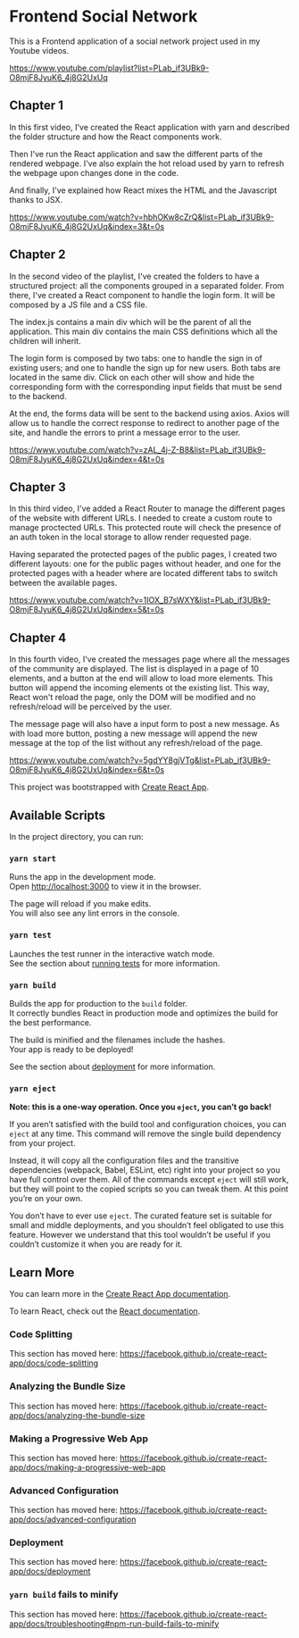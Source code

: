 # Frontend Social Network

This is a Frontend application of a social network project used in my Youtube
videos.

https://www.youtube.com/playlist?list=PLab_if3UBk9-O8mjF8JyuK6_4j8G2UxUq

## Chapter 1

In this first video, I've created the React application with yarn and described
the folder structure and how the React components work.

Then I've run the React application and saw the different parts of the rendered
webpage. I've also explain the hot reload used by yarn to refresh the webpage
upon changes done in the code.

And finally, I've explained how React mixes the HTML and the Javascript thanks
to JSX.

https://www.youtube.com/watch?v=hbhOKw8cZrQ&list=PLab_if3UBk9-O8mjF8JyuK6_4j8G2UxUq&index=3&t=0s


## Chapter 2

In the second video of the playlist, I've created the folders to have a structured
project: all the components grouped in a separated folder. From there, I've created
a React component to handle the login form. It will be composed by a JS file and a
CSS file.

The index.js contains a main div which will be the parent of all the application. This
main div contains the main CSS definitions which all the children will inherit.

The login form is composed by two tabs: one to handle the sign in of existing users;
and one to handle the sign up for new users. Both tabs are located in the same div.
Click on each other will show and hide the corresponding form with the corresponding
input fields that must be send to the backend.

At the end, the forms data will be sent to the backend using axios. Axios will allow
us to handle the correct response to redirect to another page of the site, and handle
the errors to print a message error to the user.

https://www.youtube.com/watch?v=zAL_4j-Z-B8&list=PLab_if3UBk9-O8mjF8JyuK6_4j8G2UxUq&index=4&t=0s


## Chapter 3

In this third video, I've added a React Router to manage the different pages of the website
with different URLs. I needed to create a custom route to manage proctected URLs. This protected
route will check the presence of an auth token in the local storage to allow render
requested page.

Having separated the protected pages of the public pages, I created two different layouts:
one for the public pages without header, and one for the protected pages with a header where
are located different tabs to switch between the available pages.

https://www.youtube.com/watch?v=1IOX_B7sWXY&list=PLab_if3UBk9-O8mjF8JyuK6_4j8G2UxUq&index=5&t=0s


## Chapter 4

In this fourth video, I've created the messages page where all the messages of the community are
displayed. The list is displayed in a page of 10 elements, and a button at the end will allow
to load more elements. This button will append the incoming elements ot the existing list. This
way, React won't reload the page, only the DOM will be modified and no refresh/reload will be
perceived by the user.

The message page will also have a input form to post a new message. As with load more button,
posting a new message will append the new message at the top of the list without any refresh/reload
of the page.

https://www.youtube.com/watch?v=5gdYY8gjVTg&list=PLab_if3UBk9-O8mjF8JyuK6_4j8G2UxUq&index=6&t=0s


This project was bootstrapped with [Create React App](https://github.com/facebook/create-react-app).

## Available Scripts

In the project directory, you can run:

### `yarn start`

Runs the app in the development mode.<br />
Open [http://localhost:3000](http://localhost:3000) to view it in the browser.

The page will reload if you make edits.<br />
You will also see any lint errors in the console.

### `yarn test`

Launches the test runner in the interactive watch mode.<br />
See the section about [running tests](https://facebook.github.io/create-react-app/docs/running-tests) for more information.

### `yarn build`

Builds the app for production to the `build` folder.<br />
It correctly bundles React in production mode and optimizes the build for the best performance.

The build is minified and the filenames include the hashes.<br />
Your app is ready to be deployed!

See the section about [deployment](https://facebook.github.io/create-react-app/docs/deployment) for more information.

### `yarn eject`

**Note: this is a one-way operation. Once you `eject`, you can’t go back!**

If you aren’t satisfied with the build tool and configuration choices, you can `eject` at any time. This command will remove the single build dependency from your project.

Instead, it will copy all the configuration files and the transitive dependencies (webpack, Babel, ESLint, etc) right into your project so you have full control over them. All of the commands except `eject` will still work, but they will point to the copied scripts so you can tweak them. At this point you’re on your own.

You don’t have to ever use `eject`. The curated feature set is suitable for small and middle deployments, and you shouldn’t feel obligated to use this feature. However we understand that this tool wouldn’t be useful if you couldn’t customize it when you are ready for it.

## Learn More

You can learn more in the [Create React App documentation](https://facebook.github.io/create-react-app/docs/getting-started).

To learn React, check out the [React documentation](https://reactjs.org/).

### Code Splitting

This section has moved here: https://facebook.github.io/create-react-app/docs/code-splitting

### Analyzing the Bundle Size

This section has moved here: https://facebook.github.io/create-react-app/docs/analyzing-the-bundle-size

### Making a Progressive Web App

This section has moved here: https://facebook.github.io/create-react-app/docs/making-a-progressive-web-app

### Advanced Configuration

This section has moved here: https://facebook.github.io/create-react-app/docs/advanced-configuration

### Deployment

This section has moved here: https://facebook.github.io/create-react-app/docs/deployment

### `yarn build` fails to minify

This section has moved here: https://facebook.github.io/create-react-app/docs/troubleshooting#npm-run-build-fails-to-minify
